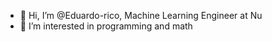 - 👋 Hi, I’m @Eduardo-rico, Machine Learning Engineer at Nu
- 👀 I’m interested in programming and math
<!---
Eduardo-rico/Eduardo-rico is a ✨ special ✨ repository because its `README.md` (this file) appears on your GitHub profile.
You can click the Preview link to take a look at your changes.
--->
